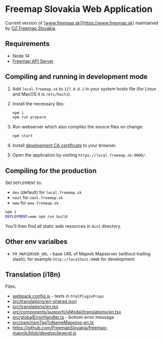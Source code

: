 # Freemap Slovakia Web Application

Current version of [www.freemap.sk](https://www.freemap.sk) maintained by [OZ Freemap Slovakia](https://oz.freemap.sk).

## Requirements

- Node 14
- [Freemap API Server](https://github.com/FreemapSlovakia/freemap-v3-nodejs-backend)

## Compiling and running in development mode

1. Add `local.freemap.sk` to `127.0.0.1` in your system hosts file (for Linux and MacOS it is `/etc/hosts`).

1. Install the necessary libs:

   ```bash
   npm i
   npm run prepare
   ```

1. Run webserver which also compiles the source files on change:

   ```bash
   npm start
   ```

1. Install [development CA certificate](./ssl/Freemap_CA.crt) to your browser.

1. Open the application by visiting `https://local.freemap.sk:9000/`.

## Compiling for the production

Set `DEPLOYMENT` to:

- `dev` (default) for `local.freemap.sk`
- `next` for `next.freemap.sk`
- `www` for `www.freemap.sk`

```bash
npm i
DEPLOYMENT=www npm run build
```

You'll then find all static web resources in `dist` directory.

## Other env varialbes

- `FM_MAPSERVER_URL` - base URL of Mapnik Mapserver (without trailing slash); for example `http://localhost:4000` for development

## Translation (i18n)

Files:

- [webpack.config.js](webpack.config.js) - texts in `htmlPluginProps`
- [src/translations/en-shared.json](src/translations/en-shared.json)
- [src/translations/en.tsx](src/translations/en.tsx)
- [src/components/supportUsModal/translations/en.tsx](src/components/supportUsModal/translations/en.tsx)
- [src/globalErrorHandler.ts](src/globalErrorHandler.ts) - bottom error message
- [src/osm/osmTagToNameMapping-en.ts](src/osm/osmTagToNameMapping-en.ts)
- https://github.com/FreemapSlovakia/freemap-mapnik/blob/develop/legend.js
